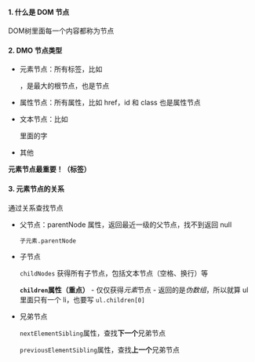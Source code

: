 #### 1. 什么是 DOM 节点

  DOM树里面每一个内容都称为节点

#### 2. DMO 节点类型

- 元素节点：所有标签，比如 <div>，<html>是最大的根节点，<body>也是节点

- 属性节点：所有属性，比如 href，id 和 class 也是属性节点

- 文本节点：比如 <div> 里面的字

- 其他

**元素节点最重要！（标签）**

#### 3. 元素节点的关系

通过关系查找节点

- 父节点：parentNode 属性，返回最近一级的父节点，找不到返回 null

  `子元素.parentNode`

- 子节点

  `childNodes` 获得所有子节点，包括文本节点（空格、换行）等

  **`children`属性（重点）**
      - 仅仅获得*元素*节点
      - 返回的是*伪数组*，所以就算 ul 里面只有一个 li，也要写 `ul.children[0]`

- 兄弟节点

  `nextElementSibling`属性，查找**下一个**兄弟节点

  `previousElementSibling`属性，查找**上一个**兄弟节点
